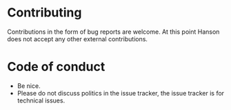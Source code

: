 # Contributing

Contributions in the form of bug reports are welcome. At this point Hanson does
not accept any other external contributions.

# Code of conduct

 * Be nice.
 * Please do not discuss politics in the issue tracker,
   the issue tracker is for technical issues.
